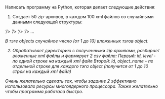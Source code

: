 Написать программу на Python, которая делает следующие действия:

1. Создает 50 zip-архивов, в каждом 100 xml файлов со случайными данными следующей структуры:

<root>
        <var name=’id’ value=’<случайное уникальное строковое значение>’/>
        <var name=’level’ value=’<случайное число от 1 до 100>’/>
        <objects>
                <object name=’<случайное строковое значение>’/>
                <object name=’<случайное строковое значение>’/>
                …
        </objects>
</root>

В тэге objects случайное число (от 1 до 10) вложенных тэгов object.

2. Обрабатывает директорию с полученными zip архивами, разбирает вложенные xml файлы и формирует 2 csv файла:
Первый: id, level - по одной строке на каждый xml файл
Второй: id, object_name - по отдельной строке для каждого тэга object (получится от 1 до 10 строк на каждый xml файл)

Очень желательно сделать так, чтобы задание 2 эффективно использовало ресурсы многоядерного процессора.
Также желательно чтобы программа работала быстро.

